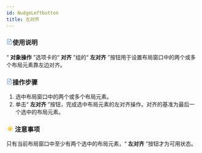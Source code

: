 ```yaml
---
id: NudgeLeftbutton
title: 左对齐
---
```

### ![](../../img/read.gif)使用说明

“ **对象操作** ”选项卡的“ **对齐** ”组的“ **左对齐** ”按钮用于设置布局窗口中的两个或多个布局元素靠左边对齐。

### ![](../../img/read.gif)操作步骤

  1. 选中布局窗口中的两个或多个布局元素。
  2. 单击“ **左对齐** ”按钮，完成选中布局元素的左对齐操作。对齐的基准为最后一个选中的布局元素。

### ![](../../img/note.png)注意事项

只有当前布局窗口中至少有两个选中的布局元素，“ **左对齐** ”按钮才为可用状态。



